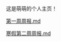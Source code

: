 这是萌萌的个人主页！


[第一周周报.md](https://github.com/mengmeng921/mengmeng921.github.io/files/14082516/default.md)  

[寒假第二周周报.md](https://github.com/mengmeng921/mengmeng921.github.io/files/14173985/default.md)
